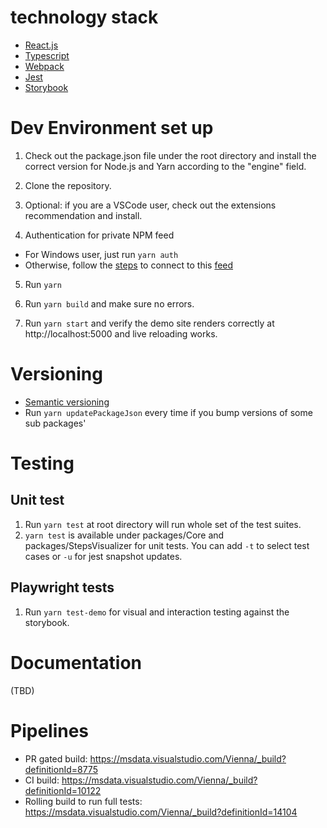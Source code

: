 # technology stack

- [React.js](https://reactjs.org/)
- [Typescript](https://www.typescriptlang.org/)
- [Webpack](https://webpack.js.org/)
- [Jest](https://jestjs.io/)
- [Storybook](https://storybook.js.org/)

# Dev Environment set up

1. Check out the package.json file under the root directory and install the correct version for Node.js and Yarn according to the "engine" field.

2. Clone the repository.

3. Optional: if you are a VSCode user, check out the extensions recommendation and install.

4. Authentication for private NPM feed

- For Windows user, just run `yarn auth`
- Otherwise, follow the [steps](https://docs.microsoft.com/en-us/azure/devops/artifacts/npm/npmrc?view=azure-devops&tabs=windows#linux-or-mac) to connect to this [feed](https://msdata.visualstudio.com/Vienna/_packaging?_a=feed&feed=vienna-shared-ux)

5. Run `yarn`

6. Run `yarn build` and make sure no errors.

7. Run `yarn start` and verify the demo site renders correctly at http://localhost:5000 and live reloading works.

# Versioning

- [Semantic versioning](https://semver.org/)
- Run `yarn updatePackageJson` every time if you bump versions of some sub packages'

# Testing

## Unit test

1. Run `yarn test` at root directory will run whole set of the test suites.
2. `yarn test` is available under packages/Core and packages/StepsVisualizer for unit tests. You can add `-t` to select test cases or `-u` for jest snapshot updates.

## Playwright tests

1. Run `yarn test-demo` for visual and interaction testing against the storybook.

# Documentation

(TBD)

# Pipelines

- PR gated build: https://msdata.visualstudio.com/Vienna/_build?definitionId=8775
- CI build: https://msdata.visualstudio.com/Vienna/_build?definitionId=10122
- Rolling build to run full tests: https://msdata.visualstudio.com/Vienna/_build?definitionId=14104
